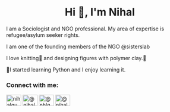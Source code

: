 <h1 align="center">Hi 👋, I'm Nihal</h1>

I am a Sociologist and NGO professional. My area of expertise is refugee/asylum seeker rights. 

I am one of the founding members of the NGO @sisterslab

I love knitting🧶 and designing figures with polymer clay.💛

🌱I started learning Python and I enjoy learning it.

<h3 align="left">Connect with me:</h3>
<p align="left">
<a href="https://twitter.com/nihalgungorr" target="blank"><img align="center" src="https://raw.githubusercontent.com/rahuldkjain/github-profile-readme-generator/master/src/images/icons/Social/twitter.svg" alt="nihalgungorr" height="30" width="40" /></a>
<a href="https://linkedin.com/in/@nihalgungor" target="blank"><img align="center" src="https://raw.githubusercontent.com/rahuldkjain/github-profile-readme-generator/master/src/images/icons/Social/linked-in-alt.svg" alt="@nihalgungor" height="30" width="40" /></a>
<a href="https://instagram.com/@nhlgngrr" target="blank"><img align="center" src="https://raw.githubusercontent.com/rahuldkjain/github-profile-readme-generator/master/src/images/icons/Social/instagram.svg" alt="@nhlgngrr" height="30" width="40" /></a>
<a href="https://medium.com/@nihalgungor" target="blank"><img align="center" src="https://raw.githubusercontent.com/rahuldkjain/github-profile-readme-generator/master/src/images/icons/Social/medium.svg" alt="@nihalgungor" height="30" width="40" /></a>
</p>
